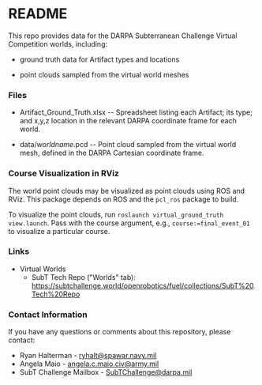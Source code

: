 # README #

This repo provides data for the DARPA Subterranean Challenge Virtual Competition worlds, including:

* ground truth data for Artifact types and locations

* point clouds sampled from the virtual world meshes

### Files ###

* Artifact_Ground_Truth.xlsx -- Spreadsheet listing each Artifact; its type; and x,y,z location in the relevant DARPA coordinate frame for each world.

* data/_worldname_.pcd -- Point cloud sampled from the virtual world mesh, defined in the DARPA Cartesian coordinate frame.

### Course Visualization in RViz ###

The world point clouds may be visualized as point clouds using ROS and RViz. This package depends on ROS and the `pcl_ros` package to build. 

To visualize the point clouds, run `roslaunch virtual_ground_truth view.launch`. Pass with the course argument, e.g., `course:=final_event_01` to visualize a particular course.

### Links ###

* Virtual Worlds
    * SubT Tech Repo ("Worlds" tab): https://subtchallenge.world/openrobotics/fuel/collections/SubT%20Tech%20Repo

### Contact Information ###

If you have any questions or comments about this repository, please contact:

* Ryan Halterman - ryhalt@spawar.navy.mil
* Angela Maio - angela.c.maio.civ@army.mil
* SubT Challenge Mailbox - SubTChallenge@darpa.mil
    
